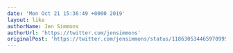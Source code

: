 ```yaml
---
date: 'Mon Oct 21 15:36:49 +0000 2019'
layout: like
authorName: Jen Simmons
authorUrl: 'https://twitter.com/jensimmons'
originalPost: 'https://twitter.com/jensimmons/status/1186305344659709952'
---
```

